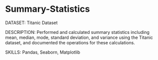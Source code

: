 # Summary-Statistics

DATASET: Titanic Dataset

DESCRIPTION: Performed and calculated summary statistics including mean, median, mode, standard deviation, and variance using the Titanic dataset, and documented the operations for these calculations.

SKILLS: Pandas, Seaborn, Matplotlib

